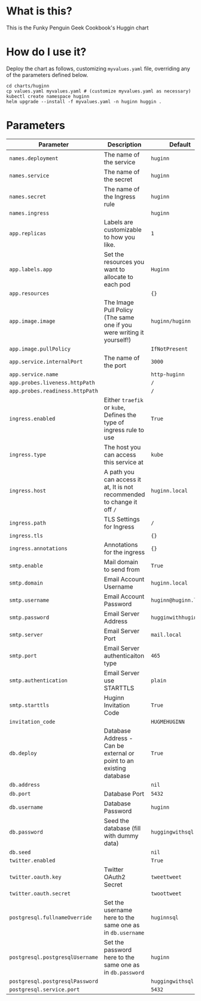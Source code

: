 # What is this?

This is the Funky Penguin Geek Cookbook's Huggin chart

# How do I use it?

Deploy the chart as follows, customizing `myvalues.yaml` file, overriding any of the parameters defined below.

```
cd charts/huginn
cp values.yaml myvalues.yaml # (customize myvalues.yaml as necessary)
kubectl create namespace huginn
helm upgrade --install -f myvalues.yaml -n huginn huggin .
```

# Parameters

| **Parameter**                   | **Description**                                                         | **Default**           |
| ------------------------------- | ----------------------------------------------------------------------- | --------------------- |
| `names.deployment`              | The name of the service                                                 | `huginn`              |
| `names.service`                 | The name of the secret                                                  | `huginn`              |
| `names.secret`                  | The name of the Ingress rule                                            | `huginn`              |
| `names.ingress`                 |                                                                         | `huginn`              |
| `app.replicas`                  | Labels are customizable to how you like.                                | `1`                   |
| `app.labels.app`                | Set the resources you want to allocate to each pod                      | `Huginn`              |
| `app.resources`                 |                                                                         | `{}`                  |
| `app.image.image`               | The Image Pull Policy (The same one if you were writing it yourself!)   | `huginn/huginn`       |
| `app.image.pullPolicy`          |                                                                         | `IfNotPresent`        |
| `app.service.internalPort`      | The name of the port                                                    | `3000`                |
| `app.service.name`              |                                                                         | `http-huginn`         |
| `app.probes.liveness.httpPath`  |                                                                         | `/`                   |
| `app.probes.readiness.httpPath` |                                                                         | `/`                   |
| `ingress.enabled`               | Either `traefik` or `kube`, Defines the type of ingress rule to use     | `True`                |
| `ingress.type`                  | The host you can access this service at                                 | `kube`                |
| `ingress.host`                  | A path you can access it at, It is not recommended to change it off `/` | `huginn.local`        |
| `ingress.path`                  | TLS Settings for Ingress                                                | `/`                   |
| `ingress.tls`                   |                                                                         | `{}`                  |
| `ingress.annotations`           | Annotations for the ingress                                             | `{}`                  |
| `smtp.enable`                   | Mail domain to send from                                                | `True`                |
| `smtp.domain`                   | Email Account Username                                                  | `huginn.local`        |
| `smtp.username`                 | Email Account Password                                                  | `huginn@huginn.local` |
| `smtp.password`                 | Email Server Address                                                    | `hugginwithhuginn`    |
| `smtp.server`                   | Email Server Port                                                       | `mail.local`          |
| `smtp.port`                     | Email Server authenticaiton type                                        | `465`                 |
| `smtp.authentication`           | Email Server use STARTTLS                                               | `plain`               |
| `smtp.starttls`                 | Huginn Invitation Code                                                  | `True`                |
| `invitation_code`               |                                                                         | `HUGMEHUGINN`         |
| `db.deploy`                     | Database Address - Can be external or point to an existing database     | `True`                |
| `db.address`                    |                                                                         | `nil`                 |
| `db.port`                       | Database Port                                                           | `5432`                |
| `db.username`                   | Database Password                                                       | `huginn`              |
| `db.password`                   | Seed the database (fill with dummy data)                                | `huggingwithsql`      |
| `db.seed`                       |                                                                         | `nil`                 |
| `twitter.enabled`               |                                                                         | `True`                |
| `twitter.oauth.key`             | Twitter OAuth2 Secret                                                   | `tweettweet`          |
| `twitter.oauth.secret`          |                                                                         | `twoottweet`          |
| `postgresql.fullnameOverride`   | Set the username here to the same one as in `db.username`               | `huginnsql`           |
| `postgresql.postgresqlUsername` | Set the password here to the same one as in `db.password`               | `huginn`              |
| `postgresql.postgresqlPassword` |                                                                         | `huggingwithsql`      |
| `postgresql.service.port`       |                                                                         | `5432`                |
